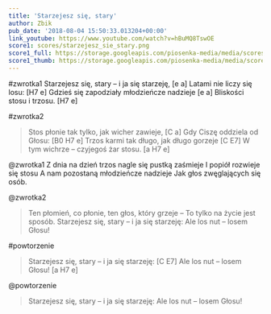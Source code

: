 ```yaml
---
title: 'Starzejesz się, stary'
author: Zbik
pub_date: '2018-08-04 15:50:33.013204+00:00'
link_youtube: https://www.youtube.com/watch?v=hBuMQ8TswOE
score1: scores/starzejesz_sie_stary.png
score1_full: https://storage.googleapis.com/piosenka-media/media/scores/starzejesz_sie_stary.png
score1_thumb: https://storage.googleapis.com/piosenka-media/media/scores/starzejesz_sie_stary.png.180x0_q85_upscale.png
---
```


#zwrotka1
Starzejesz się, stary – i ja się starzeję, [e a]
Latami nie liczy się losu: [H7 e]
Gdzieś się zapodziały młodzieńcze nadzieje [e a]
Bliskości stosu i trzosu. [H7 e]

#zwrotka2
>Stos płonie tak tylko, jak wicher zawieje, [C a]
>Gdy Ciszę oddziela od Głosu: [B0 H7 e]
>Trzos karmi tak długo, jak długo gorzeje [C E7]
>W tym wichrze – czyjegoś żar stosu. [a H7 e]

@zwrotka1
Z dnia na dzień trzos nagle się pustką zaśmieje
I popiół rozwieje się stosu
A nam pozostaną młodzieńcze nadzieje
Jak głos zwęglających się osób.

@zwrotka2
>Ten płomień, co płonie, ten głos, który grzeje –
>To tylko na życie jest sposób.
>Starzejesz się, stary – i ja się starzeję:
>Ale los nut – losem Głosu!

#powtorzenie
>Starzejesz się, stary – i ja się starzeję: [C E7]
>Ale los nut – losem Głosu! [a H7 e]

@powtorzenie
>Starzejesz się, stary – i ja się starzeję:
>Ale los nut – losem Głosu!
